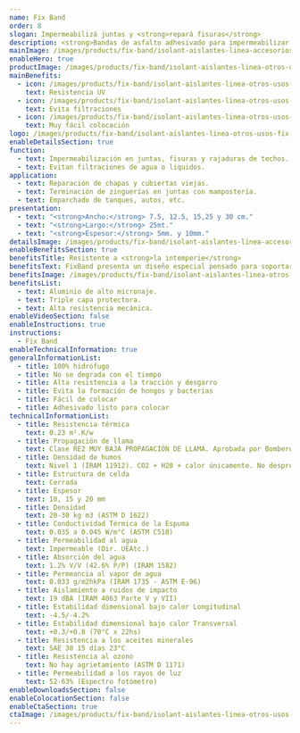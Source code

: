 ```yaml
---
name: Fix Band
order: 8
slogan: Impermeabilizá juntas y <strong>repará fisuras</strong>
description: <strong>Bandas de asfalto adhesivado para impermeabilizar juntas y reparar fisuras.</strong>
mainImage: /images/products/fix-band/isolant-aislantes-linea-accesorios-fix-band-imagen-principal.jpg
enableHero: true
productImage: /images/products/fix-band/isolant-aislantes-linea-otros-usos-fix-band-producto-rollo.png
mainBenefits:
  - icon: /images/products/fix-band/isolant-aislantes-linea-otros-usos-fix-band-beneficio-1.svg
    text: Resistencia UV
  - icon: /images/products/fix-band/isolant-aislantes-linea-otros-usos-fix-band-beneficio-2.svg
    text: Evita filtraciones
  - icon: /images/products/fix-band/isolant-aislantes-linea-otros-usos-fix-band-beneficio-3.svg
    text: Muy fácil colocación
logo: /images/products/fix-band/isolant-aislantes-linea-otros-usos-fix-band-producto-logo.jpg
enableDetailsSection: true
function:
  - text: Impermeabilización en juntas, fisuras y rajaduras de techos.
  - text: Evitan filtraciones de agua o liquidos.
application:
  - text: Reparación de chapas y cubiertas viejas.
  - text: Terminación de zinguerías en juntas con mampostería.
  - text: Emparchado de tanques, autos, etc.
presentation:
  - text: "<strong>Ancho:</strong> 7.5, 12.5, 15,25 y 30 cm."
  - text: "<strong>Largo:</strong> 25mt."
  - text: "<strong>Espesor:</strong> 5mm. y 10mm."
detailsImage: /images/products/fix-band/isolant-aislantes-linea-accesorios-fix-band-imagen-detalle.jpg
enableBenefitsSection: true
benefitsTitle: Resistente a <strong>la intemperie</strong>
benefitsText: FixBand presenta un diseño especial pensado para soportar las inclemencias de los elementos naturales. Gracias a su triple capa y aluminio de alto micronaje, soporta la acción de rayos UV y agua de lluvia.
benefitsImage: /images/products/fix-band/isolant-aislantes-linea-otros-usos-fix-band-beneficio-exclusivo.jpg
benefitsList:
  - text: Aluminio de alto micronaje.
  - text: Triple capa protectora.
  - text: Alta resistencia mecánica.
enableVideoSection: false
enableInstructions: true
instructions:
  - Fix Band
enableTechnicalInformation: true
generalInformationList:
  - title: 100% hidrófugo
  - title: No se degrada con el tiempo
  - title: Alta resistencia a la tracción y desgarro
  - title: Evita la formación de hongos y bacterias
  - title: Fácil de colocar
  - title: Adhesivado listo para colocar
technicalInformationList:
  - title: Resistencia térmica
    text: 0.23 m².K/w
  - title: Propagación de llama
    text: Clase RE2 MUY BAJA PROPAGACIÓN DE LLAMA. Aprobada por Bomberos Argentina.
  - title: Densidad de humos
    text: Nivel 1 (IRAM 11912). CO2 + H20 + calor únicamente. No desprende gases envenenantes.
  - title: Estructura de celda
    text: Cerrada
  - title: Espesor
    text: 10, 15 y 20 mm
  - title: Densidad
    text: 20-30 kg m3 (ASTM D 1622)
  - title: Conductividad Térmica de la Espuma
    text: 0.035 a 0.045 W/m°C (ASTM C518)
  - title: Permeabilidad al agua
    text: Impermeable (Dir. UEAtc.)
  - title: Absorción del agua
    text: 1.2% V/V (42.6% P/P) (IRAM 1582)
  - title: Permeancia al vapor de agua
    text: 0.033 g/m2hkPa (IRAM 1735 - ASTM E-96)
  - title: Aislamiento a ruidos de impacto
    text: 19 dBA (IRAM 4063 Parte V y VII)
  - title: Estabilidad dimensional bajo calor Longitudinal
    text: -4.5/-4.2%
  - title: Estabilidad dimensional bajo calor Transversal
    text: +0.3/+0.8 (70°C x 22hs)
  - title: Resistencia a los aceites minerales
    text: SAE 30 15 días 23°C
  - title: Resistencia al ozono
    text: No hay agrietamiento (ASTM D 1171)
  - title: Permeabilidad a los rayos de luz
    text: 52-63% (Espectro fotómetro)
enableDownloadsSection: false
enableColocationSection: false
enableCtaSection: true
ctaImage: /images/products/fix-band/isolant-aislantes-linea-otros-usos-fix-band-cta.jpg
---
```

